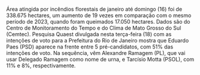 Área atingida por incêndios florestais de janeiro até domingo (16) foi de 338.675 hectares, um aumento de 19 vezes em comparação com o mesmo período de 2023, quando foram queimados 17.050 hectares. Dados são do Centro de Monitoramento do Tempo e do Clima de Mato Grosso do Sul (Cemtec).
Pesquisa Quaest divulgada nesta terça-feira (18) com as intenções de voto para a Prefeitura do Rio de Janeiro mostra que Eduardo Paes (PSD) aparece na frente entre 5 pré-candidatos, com 51% das intenções de voto. Na sequência, vêm Alexandre Ramagem (PL), que vai usar Delegado Ramagem como nome de urna, e Tarcísio Motta (PSOL), com 11% e 8%, respectivamente.
